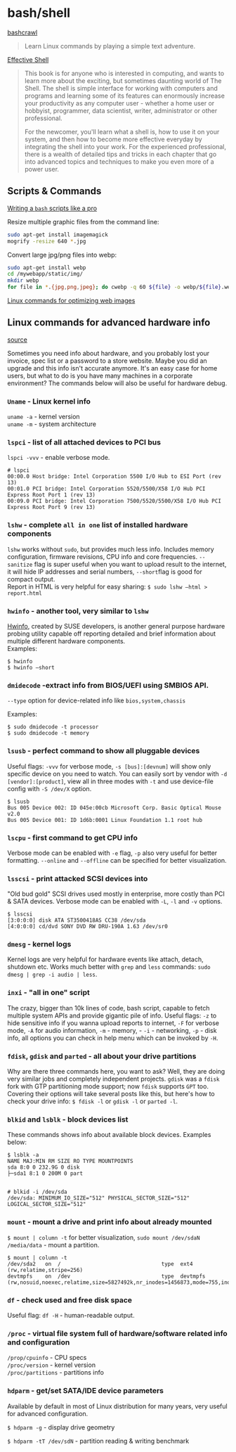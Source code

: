 # bash/shell

[bashcrawl](https://gitlab.com/slackermedia/bashcrawl)

> Learn Linux commands by playing a simple text adventure.

[Effective Shell](https://effective-shell.com/)

> This book is for anyone who is interested in computing, and wants to learn more about the exciting, but sometimes daunting world of The Shell. The shell is simple interface for working with computers and programs and learning some of its features can enormously increase your productivity as any computer user - whether a home user or hobbyist, programmer, data scientist, writer, administrator or other professional.
> 
> For the newcomer, you'll learn what a shell is, how to use it on your system, and then how to become more effective everyday by integrating the shell into your work. For the experienced professional, there is a wealth of detailed tips and tricks in each chapter that go into advanced topics and techniques to make you even more of a power user.


## Scripts & Commands

[Writing a `bash` scripts like a pro](https://dev.to/unfor19/writing-bash-scripts-like-a-pro-part-1-styling-guide-4bin)

Resize multiple graphic files from the command line:

```bash
sudo apt-get install imagemagick
mogrify -resize 640 *.jpg
```

Convert large jpg/png files into webp:

```bash
sudo apt-get install webp
cd /mywebapp/static/img/
mkdir webp        
for file in *.{jpg,png,jpeg}; do cwebp -q 60 ${file} -o webp/${file}.webp; done;
```

[Linux commands for optimizing web images](https://opensource.com/article/21/12/optimize-web-images-linux)


## Linux commands for advanced hardware info

[source](https://nixsanctuary.com/best-linux-hardware-system-info-commands/)

Sometimes you need info about hardware, and you probably lost your invoice, spec list or a password to a store website. Maybe you did an upgrade and this info isn't accurate anymore. It's an easy case for home users, but what to do is you have many machines in a corporate environment? The commands below will also be useful for hardware debug.

### `Uname` - Linux kernel info

`uname -a` - kernel version  
`uname -m` - system architecture

### `lspci` - list of all attached devices to PCI bus

`lspci -vvv` - enable verbose mode.

    # lspci
    00:00.0 Host bridge: Intel Corporation 5500 I/O Hub to ESI Port (rev 13)
    00:01.0 PCI bridge: Intel Corporation 5520/5500/X58 I/O Hub PCI Express Root Port 1 (rev 13)
    00:09.0 PCI bridge: Intel Corporation 7500/5520/5500/X58 I/O Hub PCI Express Root Port 9 (rev 13)
    

### `lshw` - complete `all in one` list of installed hardware components

`lshw` works without `sudo`, but provides much less info. Includes memory configuration, firmware revisions, CPU info and core frequencies. `--sanitize` flag is super useful when you want to upload result to the internet, it will hide IP addresses and serial numbers, `--short`flag is good for compact output.  
Report in HTML is very helpful for easy sharing: `$ sudo lshw –html > report.html`

### `hwinfo` - another tool, very similar to `lshw`

[Hwinfo](https://github.com/openSUSE/hwinfo), created by SUSE developers, is another general purpose hardware probing utility capable off reporting detailed and brief information about multiple different hardware components.  
Examples:

    $ hwinfo
    $ hwinfo –short
    

### `dmidecode` -extract info from BIOS/UEFI using SMBIOS API.

`--type` option for device-related info like `bios,system,chassis`

Examples:

    $ sudo dmidecode -t processor
    $ sudo dmidecode -t memory
    

### `lsusb` - perfect command to show all pluggable devices

Useful flags: `-vvv` for verbose mode, `-s [bus]:[devnum]` will show only specific device on you need to watch. You can easily sort by vendor with `-d [vendor]:[product]`, view all in three modes with `-t` and use device-file config with `-S /dev/X` option.

    $ lsusb
    Bus 005 Device 002: ID 045e:00cb Microsoft Corp. Basic Optical Mouse v2.0
    Bus 005 Device 001: ID 1d6b:0001 Linux Foundation 1.1 root hub
    

### `lscpu` - first command to get CPU info

Verbose mode can be enabled with `-e` flag, `-p` also very useful for better formatting. `--online` and `--offline` can be specified for better visualization.

### `lsscsi` - print attacked SCSI devices into

"Old bud gold" SCSI drives used mostly in enterprise, more costly than PCI & SATA devices. Verbose mode can be enabled with `-L`, `-l` and `-v` options.

    $ lsscsi
    [3:0:0:0] disk ATA ST3500418AS CC38 /dev/sda
    [4:0:0:0] cd/dvd SONY DVD RW DRU-190A 1.63 /dev/sr0
    

### `dmesg` - kernel logs

Kernel logs are very helpful for hardware events like attach, detach, shutdown etc. Works much better with `grep` and `less` commands: `sudo dmesg | grep -i audio | less`.

### `inxi` - "all in one" script

The crazy, bigger than 10k lines of code, bash script, capable to fetch multiple system APIs and provide gigantic pile of info. Useful flags: `-z` to hide sensitive info if you wanna upload reports to internet, `-F` for verbose mode, `-A` for audio information, `-m` - memory, - `-i` - networking, `-p` - disk info, all options you can check in help menu which can be invoked by `-H`.

### `fdisk`, `gdisk` and `parted` - all about your drive partitions

Why are there three commands here, you want to ask? Well, they are doing very similar jobs and completely independent projects. `gdisk` was a `fdisk` fork with GTP partitioning mode support; now `fdisk` supports `GPT` too. Covering their options will take several posts like this, but here's how to check your drive info: `$ fdisk -l` or `gdisk -l` or `parted -l`.

### `blkid` and `lsblk` - block devices list

These commands shows info about available block devices. Examples below:

    $ lsblk -a
    NAME MAJ:MIN RM SIZE RO TYPE MOUNTPOINTS
    sda 8:0 0 232.9G 0 disk
    ├─sda1 8:1 0 200M 0 part
    

    # blkid -i /dev/sda
    /dev/sda: MINIMUM_IO_SIZE="512" PHYSICAL_SECTOR_SIZE="512" LOGICAL_SECTOR_SIZE="512"
    

### `mount` - mount a drive and print info about already mounted

`$ mount | column -t` for better visualization, `sudo mount /dev/sdaN /media/data` - mount a partition.

    $ mount | column -t
    /dev/sda2   on  /                                type  ext4        (rw,relatime,stripe=256)
    devtmpfs    on  /dev                             type  devtmpfs    (rw,nosuid,noexec,relatime,size=5827492k,nr_inodes=1456873,mode=755,inode64)
    

### `df` - check used and free disk space

Useful flag: `df -H` - human-readable output.

### `/proc` - virtual file system full of hardware/software related info and configuration

`/prop/cpuinfo` - CPU specs  
`/proc/version` - kernel version  
`/proc/partitions` - partitions info

### `hdparm` - get/set SATA/IDE device parameters

Available by default in most of Linux distribution for many years, very useful for advanced configuration.

`$ hdparm -g` - display drive geometry

`$ hdparm -tT /dev/sdN` - partition reading & writing benchmark
